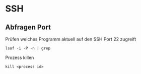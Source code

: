 # SSH


## Abfragen Port
Prüfen welches Programm aktuell auf den SSH Port 22 zugreift

    lsof -i -P -n | grep

Prozess killen

    kill <process id>
